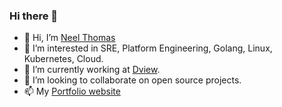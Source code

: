 ### Hi there 👋

- 👋 Hi, I’m [Neel Thomas](https://www.linkedin.com/in/neel-thomas-646a27131/)
- 👀 I’m interested in SRE, Platform Engineering, Golang, Linux, Kubernetes, Cloud.
- 🌱 I’m currently working at [Dview](https://dview.io/).
- 💞️ I’m looking to collaborate on open source projects.
- 📫 My [Portfolio website](https://codeworks.cloud/)

<!---
qdnqn/qdnqn is a ✨ special ✨ repository because its `README.md` (this file) appears on your GitHub profile.
You can click the Preview link to take a look at your changes.
--->
